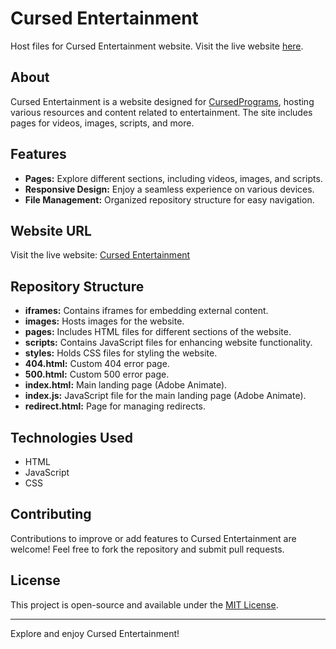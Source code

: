# Cursed Entertainment

Host files for Cursed Entertainment website. Visit the live website [here](https://cursedprograms.github.io/cursedentertainment/).

## About

Cursed Entertainment is a website designed for [CursedPrograms](https://github.com/CursedPrograms), hosting various resources and content related to entertainment. The site includes pages for videos, images, scripts, and more.

## Features

- **Pages:** Explore different sections, including videos, images, and scripts.
- **Responsive Design:** Enjoy a seamless experience on various devices.
- **File Management:** Organized repository structure for easy navigation.

## Website URL

Visit the live website: [Cursed Entertainment](https://cursedprograms.github.io/cursedentertainment/)

## Repository Structure

- **iframes:** Contains iframes for embedding external content.
- **images:** Hosts images for the website.
- **pages:** Includes HTML files for different sections of the website.
- **scripts:** Contains JavaScript files for enhancing website functionality.
- **styles:** Holds CSS files for styling the website.
- **404.html:** Custom 404 error page.
- **500.html:** Custom 500 error page.
- **index.html:** Main landing page (Adobe Animate).
- **index.js:** JavaScript file for the main landing page (Adobe Animate).
- **redirect.html:** Page for managing redirects.

## Technologies Used

- HTML
- JavaScript
- CSS

## Contributing

Contributions to improve or add features to Cursed Entertainment are welcome! Feel free to fork the repository and submit pull requests.

## License

This project is open-source and available under the [MIT License](LICENSE).

---

Explore and enjoy Cursed Entertainment!
